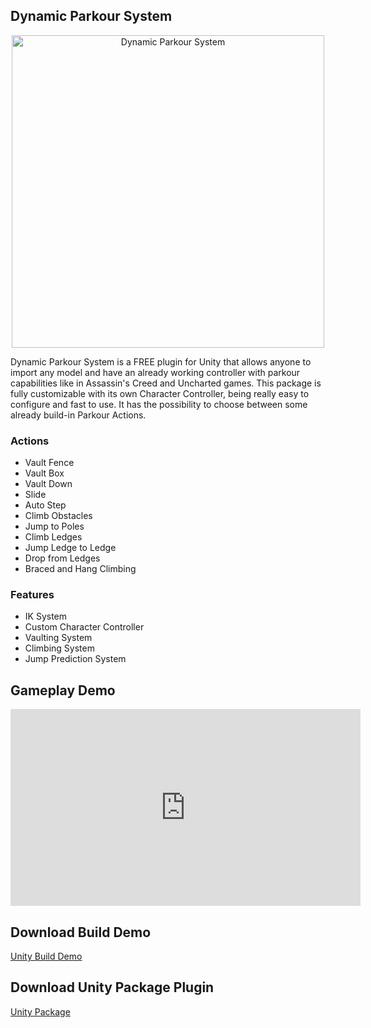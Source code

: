 ## Dynamic Parkour System

<p align="center">
  <img align="middle" src="https://github.com/knela96/Dynamic-Parkour-System/blob/Git-Pages/docs/Resources/Presentation.png" alt="Dynamic Parkour System" width="500" height="auto">
</p>

Dynamic Parkour System is a FREE plugin  for Unity that allows anyone to import any model and have an already working controller with parkour capabilities like in Assassin's Creed and Uncharted games. This package is fully customizable with its own Character Controller, being really easy to configure and fast to use. It has the possibility to choose between some already build-in Parkour Actions.

### Actions
- Vault Fence
- Vault Box
- Vault Down
- Slide
- Auto Step
- Climb Obstacles
- Jump to Poles
- Climb Ledges
- Jump Ledge to Ledge
- Drop from Ledges
- Braced and Hang Climbing

### Features
- IK System
- Custom Character Controller
- Vaulting System
- Climbing System
- Jump Prediction System

## Gameplay Demo
<iframe width="560" height="315"
src="https://www.youtube.com/embed/mw6ozapAuYY" 
frameborder="0" 
allow="accelerometer; autoplay; encrypted-media; gyroscope; picture-in-picture" 
allowfullscreen></iframe>

## Download Build Demo
[Unity Build Demo](https://github.com/knela96/Dynamic-Parkour-System/releases/tag/v1.0-testing)

## Download Unity Package Plugin
[Unity Package](https://github.com/knela96/Dynamic-Parkour-System/releases/tag/v1.0)

